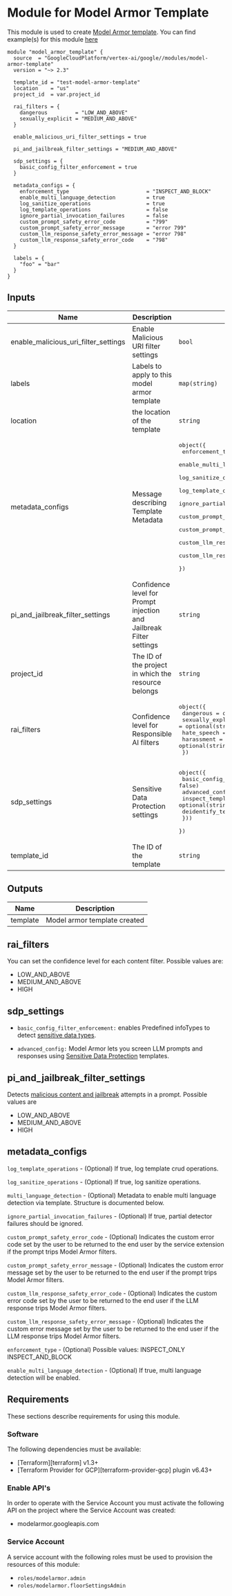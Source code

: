 # Module for Model Armor Template

This module is used to create [Model Armor template](https://cloud.google.com/security-command-center/docs/key-concepts-model-armor#ma-templates). You can find example(s) for this module [here](https://github.com/GoogleCloudPlatform/terraform-google-vertex-ai/tree/main/examples/model-armor-template-example)

```hcl
module "model_armor_template" {
  source  = "GoogleCloudPlatform/vertex-ai/google//modules/model-armor-template"
  version = "~> 2.3"

  template_id = "test-model-armor-template"
  location    = "us"
  project_id  = var.project_id

  rai_filters = {
    dangerous         = "LOW_AND_ABOVE"
    sexually_explicit = "MEDIUM_AND_ABOVE"
  }

  enable_malicious_uri_filter_settings = true

  pi_and_jailbreak_filter_settings = "MEDIUM_AND_ABOVE"

  sdp_settings = {
    basic_config_filter_enforcement = true
  }

  metadata_configs = {
    enforcement_type                         = "INSPECT_AND_BLOCK"
    enable_multi_language_detection          = true
    log_sanitize_operations                  = true
    log_template_operations                  = false
    ignore_partial_invocation_failures       = false
    custom_prompt_safety_error_code          = "799"
    custom_prompt_safety_error_message       = "error 799"
    custom_llm_response_safety_error_message = "error 798"
    custom_llm_response_safety_error_code    = "798"
  }

  labels = {
    "foo" = "bar"
  }
}
```

<!-- BEGINNING OF PRE-COMMIT-TERRAFORM DOCS HOOK -->
## Inputs

| Name | Description | Type | Default | Required |
|------|-------------|------|---------|:--------:|
| enable\_malicious\_uri\_filter\_settings | Enable Malicious URI filter settings | `bool` | `false` | no |
| labels | Labels to apply to this model armor template | `map(string)` | `{}` | no |
| location | the location of the template | `string` | n/a | yes |
| metadata\_configs | Message describing Template Metadata | <pre>object({<br>    enforcement_type                         = optional(string, "")<br>    enable_multi_language_detection          = optional(bool)<br>    log_sanitize_operations                  = optional(bool, false)<br>    log_template_operations                  = optional(bool, false)<br>    ignore_partial_invocation_failures       = optional(bool, false)<br>    custom_prompt_safety_error_code          = optional(string)<br>    custom_prompt_safety_error_message       = optional(string)<br>    custom_llm_response_safety_error_message = optional(string)<br>    custom_llm_response_safety_error_code    = optional(string)<br>  })</pre> | `null` | no |
| pi\_and\_jailbreak\_filter\_settings | Confidence level for Prompt injection and Jailbreak Filter settings | `string` | `null` | no |
| project\_id | The ID of the project in which the resource belongs | `string` | n/a | yes |
| rai\_filters | Confidence level for Responsible AI filters | <pre>object({<br>    dangerous         = optional(string)<br>    sexually_explicit = optional(string)<br>    hate_speech       = optional(string)<br>    harassment        = optional(string)<br>  })</pre> | `null` | no |
| sdp\_settings | Sensitive Data Protection settings | <pre>object({<br>    basic_config_filter_enforcement = optional(bool, false)<br>    advanced_config = optional(object({<br>      inspect_template    = optional(string)<br>      deidentify_template = optional(string)<br>    }))<br>  })</pre> | `null` | no |
| template\_id | The ID of the template | `string` | n/a | yes |

## Outputs

| Name | Description |
|------|-------------|
| template | Model armor template created |

<!-- END OF PRE-COMMIT-TERRAFORM DOCS HOOK -->


## rai_filters
You can set the confidence level for each content filter. Possible values are:

- LOW_AND_ABOVE
- MEDIUM_AND_ABOVE
- HIGH

## sdp_settings
- `basic_config_filter_enforcement:` enables Predefined infoTypes to detect [sensitive data types](https://cloud.google.com/security-command-center/docs/sanitize-prompts-responses#basic_sdp_configuration).

- `advanced_config:` Model Armor lets you screen LLM prompts and responses using [Sensitive Data Protection](https://cloud.google.com/security-command-center/docs/sanitize-prompts-responses#advanced_sdp_configuration) templates.

## pi_and_jailbreak_filter_settings
Detects [malicious content and jailbreak](https://cloud.google.com/security-command-center/docs/key-concepts-model-armor#ma-prompt-injection) attempts in a prompt. Possible values are

- LOW_AND_ABOVE
- MEDIUM_AND_ABOVE
- HIGH

## metadata_configs
`log_template_operations` - (Optional) If true, log template crud operations.

`log_sanitize_operations` - (Optional) If true, log sanitize operations.

`multi_language_detection` - (Optional) Metadata to enable multi language detection via template. Structure is documented below.

`ignore_partial_invocation_failures` - (Optional) If true, partial detector failures should be ignored.

`custom_prompt_safety_error_code` - (Optional) Indicates the custom error code set by the user to be returned to the end user by the service extension if the prompt trips Model Armor filters.

`custom_prompt_safety_error_message` - (Optional) Indicates the custom error message set by the user to be returned to the end user if the prompt trips Model Armor filters.

`custom_llm_response_safety_error_code` - (Optional) Indicates the custom error code set by the user to be returned to the end user if the LLM response trips Model Armor filters.

`custom_llm_response_safety_error_message` - (Optional) Indicates the custom error message set by the user to be returned to the end user if the LLM response trips Model Armor filters.

`enforcement_type` - (Optional) Possible values: INSPECT_ONLY INSPECT_AND_BLOCK


`enable_multi_language_detection` - (Optional) If true, multi language detection will be enabled.

## Requirements

These sections describe requirements for using this module.

### Software

The following dependencies must be available:

- [Terraform][terraform] v1.3+
- [Terraform Provider for GCP][terraform-provider-gcp] plugin v6.43+

### Enable API's
In order to operate with the Service Account you must activate the following API on the project where the Service Account was created:

- modelarmor.googleapis.com

### Service Account

A service account with the following roles must be used to provision the resources of this module:

- `roles/modelarmor.admin`
- `roles/modelarmor.floorSettingsAdmin`
